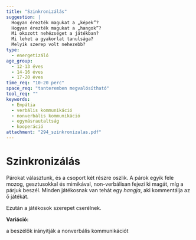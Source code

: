 ```yaml
---
title: "Szinkronizálás"
suggestion: | 
  Hogyan érezték magukat a „képek”?
  Hogyan érezték magukat a „hangok”?
  Mi okozott nehézséget a játékban?
  Mi lehet a gyakorlat tanulsága?
  Melyik szerep volt nehezebb?
type:
  - energetizáló
age_group:
  - 12-13 éves
  - 14-16 éves
  - 17-20 éves
time_req: "10-20 perc"
space_req: "tanteremben megvalósítható"
tool_req: ""
keywords: 
  - Empátia
  - verbális kommunikáció
  - nonverbális kommunikáció
  - egymásrautaltság
  - kooperáció
attachment: "294_szinkronizalas.pdf"
---
```


# Szinkronizálás

Párokat választunk, és a csoport két részre oszlik. A párok egyik fele mozog, gesztusokkal és mimikával, non-verbálisan fejezi ki magát, míg a párjuk beszél. Minden játékosnak van tehát egy _hangja_, aki kommentálja az ő játékát.

Ezután a játékosok szerepet cserélnek.

**Variáció:** 

a beszélők irányítják a nonverbális kommunikációt
  
  
